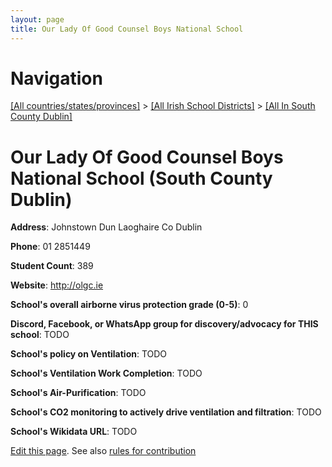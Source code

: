 ```yaml
---
layout: page
title: Our Lady Of Good Counsel Boys National School
---
```

# Navigation

[[All countries/states/provinces]](../../..) > [[All Irish School Districts]](../..) > [[All In South County Dublin]](..)

# Our Lady Of Good Counsel Boys National School (South County Dublin)

**Address**: Johnstown Dun Laoghaire Co Dublin

**Phone**: 01 2851449

**Student Count**: 389

**Website**: <http://olgc.ie>

**School's overall airborne virus protection grade (0-5)**: 0

**Discord, Facebook, or WhatsApp group for discovery/advocacy for THIS school**: TODO

**School's policy on Ventilation**: TODO

**School's Ventilation Work Completion**: TODO

**School's Air-Purification**: TODO

**School's CO2 monitoring to actively drive ventilation and filtration**: TODO

**School's Wikidata URL**: TODO


[Edit this page](https://github.com/ventilate-schools/Ireland/edit/main/./Dublin_South_County_Dublin/Our_Lady_Of_Good_Counsel_Boys_National_School.md). See also [rules for contribution](../../../contribution-rules/)